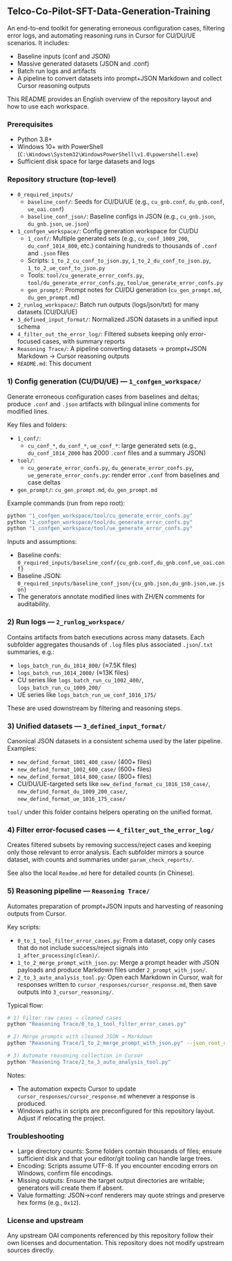 ## Telco-Co-Pilot-SFT-Data-Generation-Training

An end-to-end toolkit for generating erroneous configuration cases, filtering error logs, and automating reasoning runs in Cursor for CU/DU/UE scenarios. It includes:
- Baseline inputs (conf and JSON)
- Massive generated datasets (JSON and .conf)
- Batch run logs and artifacts
- A pipeline to convert datasets into prompt+JSON Markdown and collect Cursor reasoning outputs

This README provides an English overview of the repository layout and how to use each workspace.

### Prerequisites
- Python 3.8+
- Windows 10+ with PowerShell (`C:\Windows\System32\WindowsPowerShell\v1.0\powershell.exe`)
- Sufficient disk space for large datasets and logs

### Repository structure (top-level)
- `0_required_inputs/`
  - `baseline_conf/`: Seeds for CU/DU/UE (e.g., `cu_gnb.conf`, `du_gnb.conf`, `ue_oai.conf`)
  - `baseline_conf_json/`: Baseline configs in JSON (e.g., `cu_gnb.json`, `du_gnb.json`, `ue.json`)
- `1_confgen_workspace/`: Config generation workspace for CU/DU
  - `1_conf/`: Multiple generated sets (e.g., `cu_conf_1009_200`, `du_conf_1014_800`, etc.) containing hundreds to thousands of `.conf` and `.json` files
  - Scripts: `1_to_2_cu_conf_to_json.py`, `1_to_2_du_conf_to_json.py`, `1_to_2_ue_conf_to_json.py`
  - Tools: `tool/cu_generate_error_confs.py`, `tool/du_generate_error_confs.py`, `tool/ue_generate_error_confs.py`
  - `gen_prompt/`: Prompt notes for CU/DU generation (`cu_gen_prompt.md`, `du_gen_prompt.md`)
- `2_runlog_workspace/`: Batch run outputs (logs/json/txt) for many datasets (CU/DU/UE)
- `3_defined_input_format/`: Normalized JSON datasets in a unified input schema
- `4_filter_out_the_error_log/`: Filtered subsets keeping only error-focused cases, with summary reports
- `Reasoning Trace/`: A pipeline converting datasets → prompt+JSON Markdown → Cursor reasoning outputs
- `README.md`: This document

### 1) Config generation (CU/DU/UE) — `1_confgen_workspace/`
Generate erroneous configuration cases from baselines and deltas; produce `.conf` and `.json` artifacts with bilingual inline comments for modified lines.

Key files and folders:
- `1_conf/`:
  - `cu_conf_*`, `du_conf_*`, `ue_conf_*`: large generated sets (e.g., `du_conf_1014_2000` has 2000 `.conf` files and a summary JSON)
- `tool/`:
  - `cu_generate_error_confs.py`, `du_generate_error_confs.py`, `ue_generate_error_confs.py`: render error `.conf` from baselines and case deltas
- `gen_prompt/`: `cu_gen_prompt.md`, `du_gen_prompt.md`

Example commands (run from repo root):
```bash
python "1_confgen_workspace/tool/cu_generate_error_confs.py"
python "1_confgen_workspace/tool/du_generate_error_confs.py"
python "1_confgen_workspace/tool/ue_generate_error_confs.py"
```

Inputs and assumptions:
- Baseline confs: `0_required_inputs/baseline_conf/{cu_gnb.conf,du_gnb.conf,ue_oai.conf}`
- Baseline JSON: `0_required_inputs/baseline_conf_json/{cu_gnb.json,du_gnb.json,ue.json}`
- The generators annotate modified lines with ZH/EN comments for auditability.

### 2) Run logs — `2_runlog_workspace/`
Contains artifacts from batch executions across many datasets. Each subfolder aggregates thousands of `.log` files plus associated `.json`/`.txt` summaries, e.g.:
- `logs_batch_run_du_1014_800/` (≈7.5K files)
- `logs_batch_run_1014_2000/` (≈13K files)
- CU series like `logs_batch_run_cu_1002_400/`, `logs_batch_run_cu_1009_200/`
- UE series like `logs_batch_run_ue_conf_1016_175/`

These are used downstream by filtering and reasoning steps.

### 3) Unified datasets — `3_defined_input_format/`
Canonical JSON datasets in a consistent schema used by the later pipeline. Examples:
- `new_defind_format_1001_400_case/` (400+ files)
- `new_defind_format_1002_600_case/` (600+ files)
- `new_defind_format_1014_800_case/` (800+ files)
- CU/DU/UE-targeted sets like `new_defind_format_cu_1016_150_case/`, `new_defind_format_du_1009_200_case/`, `new_defind_format_ue_1016_175_case/`

`tool/` under this folder contains helpers operating on the unified format.

### 4) Filter error-focused cases — `4_filter_out_the_error_log/`
Creates filtered subsets by removing success/reject cases and keeping only those relevant to error analysis. Each subfolder mirrors a source dataset, with counts and summaries under `param_check_reports/`.

See also the local `Readme.md` here for detailed counts (in Chinese).

### 5) Reasoning pipeline — `Reasoning Trace/`
Automates preparation of prompt+JSON inputs and harvesting of reasoning outputs from Cursor.

Key scripts:
- `0_to_1_tool_filter_error_cases.py`: From a dataset, copy only cases that do not include success/reject signals into `1_after_processing(clean)/`.
- `1_to_2_merge_prompt_with_json.py`: Merge a prompt header with JSON payloads and produce Markdown files under `2_prompt_with_json/`.
- `2_to_3_auto_analysis_tool.py`: Open each Markdown in Cursor, wait for responses written to `cursor_responses/cursor_response.md`, then save outputs into `3_cursor_reasoning/`.

Typical flow:
```bash
# 1) Filter raw cases → cleaned cases
python "Reasoning Trace/0_to_1_tool_filter_error_cases.py"

# 2) Merge prompts with cleaned JSON → Markdown
python "Reasoning Trace/1_to_2_merge_prompt_with_json.py" --json_root_dir "Reasoning Trace/1_after_processing(clean)/filter_defind_format_50_case" --output_dir "Reasoning Trace/2_prompt_with_json/filter_defind_format_50_with_prompt_1"

# 3) Automate reasoning collection in Cursor
python "Reasoning Trace/2_to_3_auto_analysis_tool.py"
```

Notes:
- The automation expects Cursor to update `cursor_responses/cursor_response.md` whenever a response is produced.
- Windows paths in scripts are preconfigured for this repository layout. Adjust if relocating the project.

### Troubleshooting
- Large directory counts: Some folders contain thousands of files; ensure sufficient disk and that your editor/git tooling can handle large trees.
- Encoding: Scripts assume UTF-8. If you encounter encoding errors on Windows, confirm file encodings.
- Missing outputs: Ensure the target output directories are writable; generators will create them if absent.
- Value formatting: JSON→conf renderers may quote strings and preserve hex forms (e.g., `0x12`).

### License and upstream
Any upstream OAI components referenced by this repository follow their own licenses and documentation. This repository does not modify upstream sources directly.


